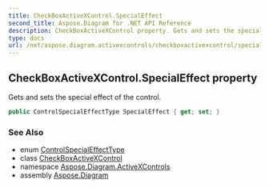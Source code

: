 ```yaml
---
title: CheckBoxActiveXControl.SpecialEffect
second_title: Aspose.Diagram for .NET API Reference
description: CheckBoxActiveXControl property. Gets and sets the special effect of the control
type: docs
url: /net/aspose.diagram.activexcontrols/checkboxactivexcontrol/specialeffect/
---
```

## CheckBoxActiveXControl.SpecialEffect property

Gets and sets the special effect of the control.

```csharp
public ControlSpecialEffectType SpecialEffect { get; set; }
```

### See Also

* enum [ControlSpecialEffectType](../../controlspecialeffecttype/)
* class [CheckBoxActiveXControl](../)
* namespace [Aspose.Diagram.ActiveXControls](../../checkboxactivexcontrol/)
* assembly [Aspose.Diagram](../../../)


